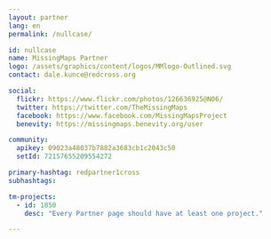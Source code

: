 ```yaml
---
layout: partner
lang: en
permalink: /nullcase/

id: nullcase
name: MissingMaps Partner
logo: /assets/graphics/content/logos/MMlogo-Outlined.svg
contact: dale.kunce@redcross.org

social:
  flickr: https://www.flickr.com/photos/126636925@N06/
  twitter: https://twitter.com/TheMissingMaps
  facebook: https://www.facebook.com/MissingMapsProject
  benevity: https://missingmaps.benevity.org/user

community:
  apikey: 09023a48037b7882a3683cb1c2043c50
  setId: 72157655209554272

primary-hashtag: redpartner1cross
subhashtags:

tm-projects:
  - id: 1850
    desc: "Every Partner page should have at least one project."

---
```

